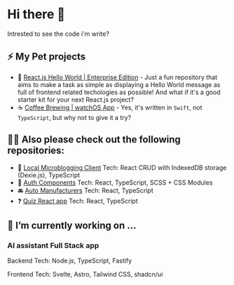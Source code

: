 # Hi there 👋

Intrested to see the code i'm write?

## ⚡ My Pet projects

- 🤪 [React.js Hello World | Enterprise Edition](https://github.com/pure-js/react-hello-world-enterprise-edition) - Just a fun repository that aims to make a task as simple as displaying a Hello World message as full of frontend related techologies as possible! And what if it's a good starter kit for your next React.js project?
- ☕️ [Coffee Brewing | watchOS App](https://github.com/pure-js/brew-experiment) - Yes, it's written in `Swift`, not `TypeScript`, but why not to give it a try?

## 👨‍💻 Also please check out the following repositories:

- :pencil: [Local Microblogging Client](https://github.com/pure-js/local-microblogging-client) Tech: React CRUD with IndexedDB storage (Dexie.js), TypeScript
- 🔐 [Auth Components](https://github.com/pure-js/auth-components) Tech: React, TypeScript, SCSS + CSS Modules
- :oncoming_automobile: [Auto Manufacturers](https://github.com/pure-js/auto-manufacturers) Tech: React, TypeScript
- :question: [Quiz React app](https://github.com/pure-js/quiz-react-app) Tech: React, TypeScript

## 🔭 I’m currently working on ...

### AI assistant Full Stack app
Backend Tech: Node.js, TypeScript, Fastify

Frontend Tech: Svelte, Astro, Tailwind CSS, shadcn/ui

<!--
**pure-js/pure-js** is a ✨ _special_ ✨ repository because its `README.md` (this file) appears on your GitHub profile.

Here are some ideas to get you started:

- 🔭 I’m currently working on ...
- 🌱 I’m currently learning ...
- 👯 I’m looking to collaborate on ...
- 🤔 I’m looking for help with ...
- 💬 Ask me about ...
- 📫 How to reach me: ...
- 😄 Pronouns: ...
- ⚡ Fun fact: ...
-->
